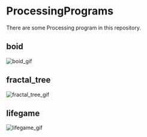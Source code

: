 # ProcessingPrograms
There are some Processing program in this repository.
## boid
![boid_gif](https://github.com/hmhm903/ProcessingPrograms/blob/master/boid/boid.gif)

## fractal_tree
![fractal_tree_gif](https://github.com/hmhm903/ProcessingPrograms/blob/master/fractal_tree/fractal_tree.gif)

## lifegame
![lifegame_gif](https://github.com/hmhm903/ProcessingPrograms/blob/master/lifegame/lifegame.gif)

